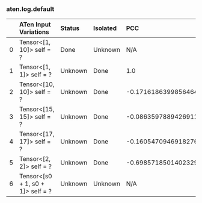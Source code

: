### aten.log.default
|    | ATen Input Variations             | Status   | Isolated   | PCC                  | Host   |
|---:|:----------------------------------|:---------|:-----------|:---------------------|:-------|
|  0 | Tensor<[1, 10]> self = ?          | Done     | Unknown    | N/A                  | N/A    |
|  1 | Tensor<[1, 1]> self = ?           | Unknown  | Done       | 1.0                  | 0      |
|  2 | Tensor<[10, 10]> self = ?         | Unknown  | Done       | -0.17161863998564644 | 0      |
|  3 | Tensor<[15, 15]> self = ?         | Unknown  | Done       | -0.08635978894269117 | 0      |
|  4 | Tensor<[17, 17]> self = ?         | Unknown  | Done       | -0.16054709469182768 | 0      |
|  5 | Tensor<[2, 2]> self = ?           | Unknown  | Done       | -0.6985718501402329  | 0      |
|  6 | Tensor<[s0 + 1, s0 + 1]> self = ? | Unknown  | Unknown    | N/A                  | N/A    |

